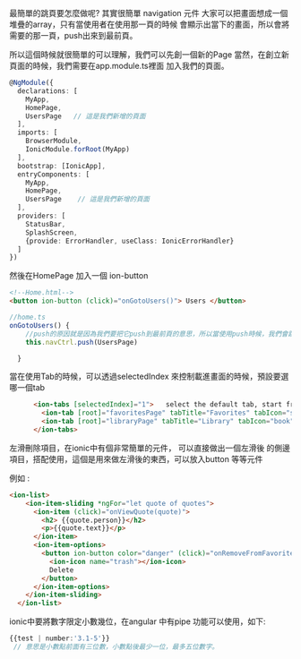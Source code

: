 最簡單的跳頁要怎麼做呢?
其實很簡單 navigation 元件
大家可以把畫面想成一個堆疊的array，只有當使用者在使用那一頁的時候
會顯示出當下的畫面，所以會將需要的那一頁，push出來到最前頁。

所以這個時候就很簡單的可以理解，我們可以先創一個新的Page
當然，在創立新頁面的時候，我們需要在app.module.ts裡面 加入我們的頁面。

```ts
@NgModule({
  declarations: [
    MyApp,
    HomePage,
    UsersPage   // 這是我們新增的頁面
  ],
  imports: [
    BrowserModule,
    IonicModule.forRoot(MyApp)
  ],
  bootstrap: [IonicApp],
  entryComponents: [
    MyApp,
    HomePage,
    UsersPage    // 這是我們新增的頁面
  ],
  providers: [
    StatusBar,
    SplashScreen,
    {provide: ErrorHandler, useClass: IonicErrorHandler}
  ]
})
```
然後在HomePage 加入一個 ion-button
```html
<!--Home.html-->
<button ion-button (click)="onGotoUsers()"> Users </button>
```
```Typescript
//home.ts
onGotoUsers() {
    //push的原因就是因為我們要把它push到最前頁的意思，所以當使用push時候，我們會跳至UserPage頁面
    this.navCtrl.push(UsersPage)

  }

```

當在使用Tab的時候，可以透過selectedIndex 來控制載進畫面的時候，預設要選哪一個tab
```html
      <ion-tabs [selectedIndex]="1">   select the default tab, start from 0
        <ion-tab [root]="favoritesPage" tabTitle="Favorites" tabIcon="star"></ion-tab>
        <ion-tab [root]="libraryPage" tabTitle="Library" tabIcon="book"></ion-tab>
      </ion-tabs>
```



左滑刪除項目，在ionic中有個非常簡單的元件，<ion-item-sliding> 可以直接做出一個左滑後
的側邊項目，搭配<ion-item-options>使用，這個是用來做左滑後的東西，可以放入button 等等元件

例如 :
```html
<ion-list>
    <ion-item-sliding *ngFor="let quote of quotes">
      <ion-item (click)="onViewQuote(quote)">
        <h2> {{quote.person}}</h2>
        <p>{{quote.text}}</p>
      </ion-item>
      <ion-item-options>
        <button ion-button color="danger" (click)="onRemoveFromFavorites(quote)">
          <ion-icon name="trash"></ion-icon>
          Delete
        </button>
      </ion-item-options>
    </ion-item-sliding>
  </ion-list>
```


ionic中要將數字限定小數幾位，在angular 中有pipe 功能可以使用，如下:
```Typescript
{{test | number:'3.1-5'}}
 // 意思是小數點前面有三位數，小數點後最少一位，最多五位數字。
```
